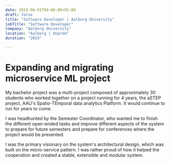 ```yaml
---
date: 2019-06-01T00:00:00+01:00
draft: false
title: "Software Developer | Aalborg University"
jobTitle: "Software Developer"
company: "Aalborg University"
location: "Aalborg | Onprem"
duration: "2019"

---
```

# Expanding and migrating microservice ML project
My bachelor project was a multi-project composed of approximately 30 students who worked together on a project running for 4 years, the aSTEP project, AAU's Spatio-TEmporal data analytics Platform. It would continue to run for years to come.

I was headhunted by the Semester Coordinator, who wanted me to finish the different open-ended tasks and improve different aspects of the system to prepare for future semesters and prepare for conferences where the project would be presented.

I was the primary visionary on the system's architectural design, which was built on the micro-service pattern. I was rather proud of how it helped the cooperation and created a stable, extensible and modular system.